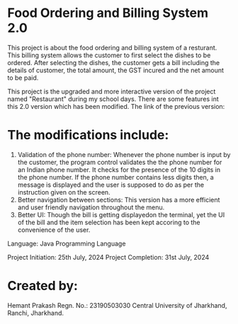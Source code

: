 # Food Ordering and Billing System 2.0
This project is about the food ordering and billing system of a resturant. This billing system allows the customer to first select the dishes to be ordered. 
After selecting the dishes, the customer gets a bill including the details of customer, the total amount, the GST incured and the net amount to be paid.

This project is the upgraded and more interactive version of the project named "Restaurant" during my school days. There are some features int this 2.0 version which has been modified.
The link of the previous version: 

  # The modifications include:
  1. Validation of the phone number: Whenever the phone number is input by the customer, the program control validates the the phone number for an Indian phone number. It checks for the presence of the 10 digits in
     the phone number. If the phone number contains less digits then, a message is displayed and the user is supposed to do as per the instruction given on the screen.
  2. Better navigation between sections: This version has a more efficient and user friendly navigation throughout the menu.
  3. Better UI: Though the bill is getting displayedon the terminal, yet the UI of the bill and the item selection has been kept accoring to the convenience of the user.

Language: Java Programming Language

Project Initiation: 25th July, 2024
Project Completion: 31st July, 2024

# Created by:
  Hemant Prakash
  Regn. No.: 23190503030
  Central University of Jharkhand, Ranchi, Jharkhand.
